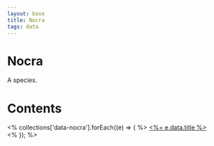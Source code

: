 ```yaml
---
layout: base
title: Nocra
tags: data
---
```

# Nocra
A species.

# Contents
<% collections['data-nocra'].forEach((e) => { %>
<a href="<%- e.url %>"><%= e.data.title %></a><br />
<% }); %>